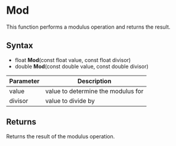 # Mod #

This function performs a modulus operation and returns the result.

## Syntax ##

- float **Mod**(const float value, const float divisor)
- double **Mod**(const double value, const double divisor)

| Parameter | Description |
| --- | --- |
| value | value to determine the modulus for |
| divisor | value to divide by |

## Returns ##

Returns the result of the modulus operation.